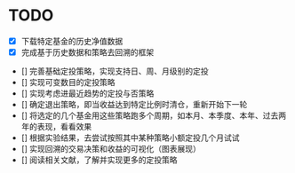 # TODO
- [x] 下载特定基金的历史净值数据
- [x] 完成基于历史数据和策略去回溯的框架
- [] 完善基础定投策略，实现支持日、周、月级别的定投
- [] 实现可变数目的定投策略
- [] 实现考虑进最近趋势的定投与否策略
- [] 确定退出策略，即当收益达到特定比例时清仓，重新开始下一轮
- [] 将选定的几个基金用这些策略跑多个周期，如本月、本季度、本年、过去两年的表现，看看效果
- [] 根据实验结果，去尝试按照其中某种策略小额定投几个月试试
- [] 实现回溯的交易决策和收益的可视化（图表展现）
- [] 阅读相关文献，了解并实现更多的定投策略
